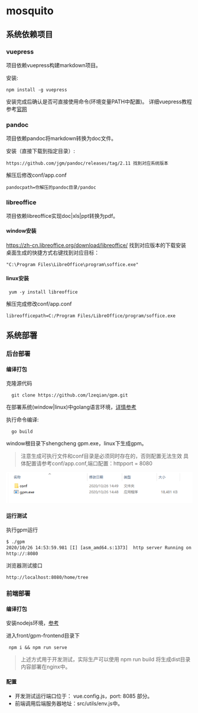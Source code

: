 # mosquito

## 系统依赖项目
### vuepress
项目依赖vuepress构建markdown项目。

安装:
```
npm install -g vuepress
```
安装完成后确认是否可直接使用命令(环境变量PATH中配置)。
详细vuepress教程参考[官网](https://www.vuepress.cn/guide/getting-started.html)
### pandoc
项目依赖pandoc将markdown转换为doc文件。

安装（直接下载到指定目录）:
```
https://github.com/jgm/pandoc/releases/tag/2.11 找到对应系统版本
```
解压后修改conf/app.conf
```
pandocpath=你解压的pandoc目录/pandoc
```
### libreoffice
项目依赖libreoffice实现doc|xls|ppt转换为pdf。
#### window安装
https://zh-cn.libreoffice.org/download/libreoffice/ 找到对应版本的下载安装
桌面生成的快捷方式右键找到对应目标：
```
"C:\Program Files\LibreOffice\program\soffice.exe"
```
#### linux安装
```$xslt
 yum -y install libreoffice
```

解压完成修改conf/app.conf
```
libreofficepath=C:/Program Files/LibreOffice/program/soffice.exe
```
## 系统部署
### 后台部署
#### 编译打包
克隆源代码
```$xslt
  git clone https://github.com/lzeqian/gpm.git
```
在部署系统(window|linux)中golang语言环境，[详情参考](https://blog.csdn.net/liaomin416100569/article/details/106082235)

执行命令编译:
 ```$xslt
   go build
 ```
window根目录下shengcheng gpm.exe，linux下生成gpm。
> 注意生成可执行文件和conf目录是必须同时存在的，否则配置无法生效
> 具体配置请参考conf/app.conf,端口配置：httpport = 8080

![目录结构图](images/dirstr.png)
#### 运行测试
执行gpm运行
```$xslt
$ ./gpm
2020/10/26 14:53:59.981 [I] [asm_amd64.s:1373]  http server Running on http://:8080
```
浏览器测试接口
```$xslt
http://localhost:8080/home/tree
```
### 前端部署
#### 编译打包
安装nodejs环境，[参考](https://blog.csdn.net/liaomin416100569/article/details/81746168)

进入front/gpm-frontend目录下
```$xslt
 npm i && npm run serve
```
>上述方式用于开发测试，实际生产可以使用 npm run build 将生成dist目录内容部署在nginx中。
>
#### 配置
- 开发测试运行端口位于： vue.config.js，port: 8085 部分。
- 前端调用后端服务器地址：src/utils/env.js中。

